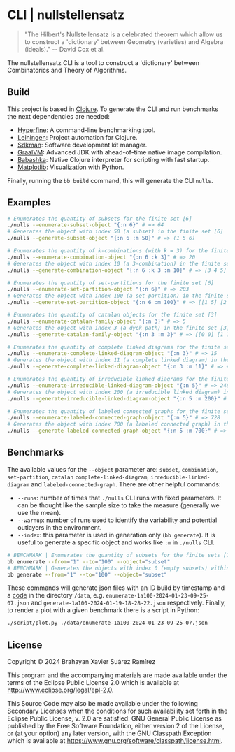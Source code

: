 # CLI | nullstellensatz

> "The Hilbert's Nullstellensatz is a celebrated theorem which allow us to construct a 'dictionary' between Geometry (varieties) and Algebra (ideals)."
> -- David Cox et al.

The nullstellensatz CLI is a tool to construct a 'dictionary' between Combinatorics and Theory of Algorithms.

## Build

This project is based in [Clojure](https://clojure.org/guides/install_clojure). To generate the CLI and run benchmarks the next dependencies are needed:

- [Hyperfine](https://github.com/sharkdp/hyperfine): A command-line benchmarking tool.
- [Leiningen](https://codeberg.org/leiningen/leiningen): Project automation for Clojure.
- [Sdkman](https://sdkman.io/): Software development kit manager.
- [GraalVM](https://www.graalvm.org/downloads/): Advanced JDK with ahead-of-time native image compilation.
- [Babashka](https://github.com/babashka/babashka): Native Clojure interpreter for scripting with fast startup.
- [Matplotlib](https://matplotlib.org/): Visualization with Python.

Finally, running the `bb build` command, this will generate the CLI `nulls`.

## Examples

``` sh
# Enumerates the quantity of subsets for the finite set [6]
./nulls --enumerate-subset-object "{:n 6}" # => 64
# Generates the object with index 50 (a subset) in the finite set [6]
./nulls --generate-subset-object "{:n 6 :m 50}" # => (1 5 6)
```

``` sh
# Enumerates the quantity of k-combinations (with k = 3) for the finite set [6]
./nulls --enumerate-combination-object "{:n 6 :k 3}" # => 20
# Generates the object with index 10 (a 3-combination) in the finite set [6]
./nulls --generate-combination-object "{:n 6 :k 3 :m 10}" # => [3 4 5]
```

``` sh
# Enumerates the quantity of set-partitions for the finite set [6]
./nulls --enumerate-set-partition-object "{:n 6}" # => 203
# Generates the object with index 100 (a set-partition) in the finite set [6]
./nulls --generate-set-partition-object "{:n 6 :m 100}" # => [[1 5] [2 3 4 6]]
```

``` sh
# Enumerates the quantity of catalan objects for the finite set [3]
./nulls --enumerate-catalan-family-object "{:n 3}" # => 5
# Generates the object with index 3 (a dyck path) in the finite set [3]
./nulls --generate-catalan-family-object "{:n 3 :m 3}" # => [[0 0] [1 1] [2 2] [3 1] [4 0] [5 1] [6 0]]
```

``` sh
# Enumerates the quantity of complete linked diagrams for the finite set [3]
./nulls --enumerate-complete-linked-diagram-object "{:n 3}" # => 15
# Generates the object with index 11 (a complete linked diagram) in the finite set [3]
./nulls --generate-complete-linked-diagram-object "{:n 3 :m 11}" # => #{#{0 1} #{3 5} #{4 2}}
```

``` sh
# Enumerates the quantity of irreducible linked diagrams for the finite set [5]
./nulls --enumerate-irreducible-linked-diagram-object "{:n 5}" # => 248
# Generates the object with index 200 (a irreducible linked diagram) in the finite set [5]
./nulls --generate-irreducible-linked-diagram-object "{:n 5 :m 200}" # => ([1 3] [2 8] [4 6] [5 9] [7 10])
```

``` sh
# Enumerates the quantity of labeled connected graphs for the finite set [5]
./nulls --enumerate-labeled-connected-graph-object "{:n 5}" # => 728
# Generates the object with index 700 (a labeled connected graph) in the finite set [5]
./nulls --generate-labeled-connected-graph-object "{:n 5 :m 700}" # => [[2 3] [1 3] [1 4] [1 5] [2 5] [3 5] [4 5]]
```

## Benchmarks

The available values for the `--object` parameter are: `subset`, `combination`, `set-partition`, `catalan` `complete-linked-diagram`, `irreducible-linked-diagram` and `labeled-connected-graph`. There are other helpful commands:
- `--runs`: number of times that `./nulls` CLI runs with fixed parameters. It can be thought like the sample size to take the measure (generally we use the mean).
- `--warnup`: number of runs used to identify the variability and potential outlayers in the environment.
- `--index`: this parameter is used in generation only (`bb generate`). It is useful to generate a specific object and works like `:m` in `./nulls` CLI.

``` sh
# BENCHMARK | Enumerates the quantity of subsets for the finite sets [1], [2], ..., [100]
bb enumerate --from="1" --to="100" --object="subset"
# BENCHMARK | Generates the objects with index 0 (empty subsets) within the finite sets [1], [2], ..., [100]
bb generate --from="1" --to="100" --object="subset"
```

These commands will generate json files with an ID build by timestamp and a [code](https://github.com/brahayan-dev/nullstellensatz/blob/main/script/plot.py#L15-L21) in the directory `/data`, e.g. `enumerate-1a100-2024-01-23-09-25-07.json` and `generate-1a100-2024-01-19-18-28-22.json` respectively. Finally, to render a plot with a given benchmark there is a script in Python:

``` sh
./script/plot.py ./data/enumerate-1a100-2024-01-23-09-25-07.json
```

## License

Copyright © 2024 Brahayan Xavier Suárez Ramírez

This program and the accompanying materials are made available under the
terms of the Eclipse Public License 2.0 which is available at
http://www.eclipse.org/legal/epl-2.0.

This Source Code may also be made available under the following Secondary
Licenses when the conditions for such availability set forth in the Eclipse
Public License, v. 2.0 are satisfied: GNU General Public License as published by
the Free Software Foundation, either version 2 of the License, or (at your
option) any later version, with the GNU Classpath Exception which is available
at https://www.gnu.org/software/classpath/license.html.
